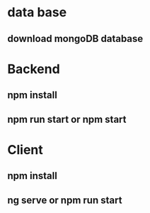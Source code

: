 # data base

## download mongoDB database

# Backend

## npm install

## npm run start or npm start

# Client

## npm install

## ng serve or npm run start
